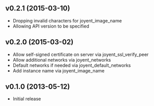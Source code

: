 v0.2.1 (2015-03-10)
-------------------
- Dropping invalid characters for joyent_image_name
- Allowing API version to be specified

v0.2.0 (2015-03-02)
-------------------
- Allow self-signed certificate on server via joyent_ssl_verify_peer
- Allow additional networks via joyent_networks
- Default networks if needed via joyent_default_networks
- Add instance name via joyent_image_name

v0.1.0 (2013-05-12)
-------------------
* Initial release

